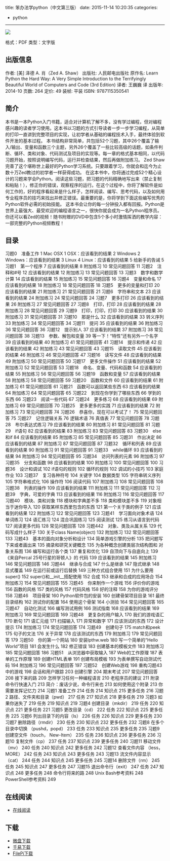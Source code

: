 title: 笨办法学python（中文第三版）
date: 2015-11-14 10:20:35
categories:
  - python
---

![](http://img4.douban.com/lpic/s27836847.jpg)

格式：PDF
类型：文字版

<!--more-->

## 出版信息 ##

作者: [美] 泽德 A. 肖（Zed A. Shaw） 
出版社: 人民邮电出版社
原作名: Learn Python the Hard Way: A Very Simple Introduction to the Terrifyingly Beautiful World of Computers and Code (3rd Edition)
译者: 王巍巍 译 
出版年: 2014-10
页数: 264
定价: 49
装帧: 平装
ISBN: 9787115350541

## 简介 ##

本书是一本Python入门书籍，适合对计算机了解不多，没有学过编程，但对编程感兴趣的读者学习使用。这本书以习题的方式引导读者一步一步学习编程，从简单的打印一直讲到完整项目的实现，让初学者从基础的编程技术入手，最终体验到软件开发的基本过程。
本书结构非常简单，共包括52个习题，其中26个覆盖了输入/输出、变量和函数三个主题，另外26个覆盖了一些比较高级的话题，如条件判断、循环、类和对象、代码测试及项目的实现等。每一章的格式基本相同，以代码习题开始，按照说明编写代码，运行并检查结果，然后再做附加练习。
Zed Shaw完善了这个堪称世上最好的Python学习系统。只要跟着学习，你就会和迄今为止数十万Zed教过的初学者一样获得成功。
在这本书中，你将通过完成52个精心设计的习题来学会Python。阅读这些习题，把习题的代码精确地写出来（禁止复制和粘贴！），修正你的错误，观察程序的运行。在这个过程中，你将了解软件是如何工作的，好的程序看起来是什么样子，怎样阅读、编写、思考代码，以及如何用专业程序员的技巧来找出并修正错误。最重要的是，你将学到下面这些编写优秀的Python软件必需的初始技能。
这本书会让你的每一分钟投入都有回报。Python是世界上最强大、最受欢迎的编程语言之一，很快你就会成为一名Python程序员。
你还可以看Zed的视频！随书附赠的DVD中包含5个多小时激情挥洒的教学内容：一部完整的Python视频教程！

## 目录 ##

习题0　准备工作 1
Mac OSX 1
OSX：应该看到的结果 2
Windows 2
Windows：应该看到的结果 3
Linux 4
Linux：应该看到的结果 5
给新手的告诫 5
习题1　第一个程序 7
应该看到的结果 8
附加练习 10
常见问题回答 11
习题2　注释和#号 12
应该看到的结果 12
附加练习 13
常见问题回答 13
习题3　数字和数学计算 14
应该看到的结果 15
附加练习 15
常见问题回答 16
习题4　变量和命名 17
应该看到的结果 18
附加练习 18
常见问题回答 18
习题5　更多的变量和打印 20
应该看到的结果 21
附加练习 21
常见问题回答 21
习题6　字符串和文本 23
应该看到的结果 24
附加练习 24
常见问题回答 24
习题7　更多打印 26
应该看到的结果 26
附加练习 27
常见问题回答 27
习题8　打印，打印 28
应该看到的结果 28
附加练习 28
常见问题回答 29
习题9　打印，打印，打印 30
应该看到的结果 30
附加练习 31
常见问题回答 31
习题10　那是什么 32
应该看到的结果 33
转义序列 33
附加练习 34
常见问题回答 34
习题11　提问 35
应该看到的结果 36
附加练习 36
常见问题回答 36
习题12　提示别人 37
应该看到的结果 37
附加练习 38
常见问题回答 38
习题13　参数、解包和变量 39
等一下！“特性”还有另外一个名字 39
应该看到的结果 40
附加练习 41
常见问题回答 41
习题14　提示和传递 42
应该看到的结果 42
附加练习 43
常见问题回答 43
习题15　读取文件 45
应该看到的结果 46
附加练习 46
常见问题回答 47
习题16　读写文件 48
应该看到的结果 49
附加练习 50
常见问题回答 50
习题17　更多文件操作 51
应该看到的结果 52
附加练习 52
常见问题回答 53
习题18　命名、变量、代码和函数 54
应该看到的结果 55
附加练习 56
常见问题回答 56
习题19　函数和变量 57
应该看到的结果 58
附加练习 58
常见问题回答 59
习题20　函数和文件 60
应该看到的结果 61
附加练习 61
常见问题回答 61
习题21　函数可以返回某些东西 63
应该看到的结果 64
附加练习 64
常见问题回答 65
习题22　到现在你学到了哪些东西 66
学到的东西 66
习题23　阅读一些代码 67
习题24　更多练习 68
应该看到的结果 69
附加练习 69
常见问题回答 70
习题25　更多更多的实践 71
应该看到的结果 72
附加练习 73
常见问题回答 74
习题26　恭喜你，现在可以考试了！ 75
常见问题回答 75
习题27　记住逻辑关系 76
逻辑术语 76
真值表 77
常见问题回答 78
习题28　布尔表达式练习 79
应该看到的结果 80
附加练习 81
常见问题回答 81
习题29　if语句 82
应该看到的结果 83
附加练习 83
常见问题回答 83
习题30　else和if 84
应该看到的结果 85
附加练习 85
常见问题回答 85
习题31　作出决定 86
应该看到的结果 87
附加练习 87
常见问题回答 87
习题32　循环和列表 89
应该看到的结果 90
附加练习 91
常见问题回答 91
习题33　while循环 93
应该看到的结果 94
附加练习 94
常见问题回答 95
习题34　访问列表的元素 96
附加练习 97
习题35　分支和函数 98
应该看到的结果 100
附加练习 100
常见问题回答 100
习题36　设计和调试 102
if语句的规则 102
循环的规则 102
调试的小技巧 103
家庭作业 103
习题37　复习各种符号 104
关键字 104
数据类型 105
字符串转义序列 105
字符串格式化 106
操作符 106
阅读代码 107
附加练习 108
常见问题回答 108
习题38　列表的操作 109
应该看到的结果 111
附加练习 111
常见问题回答 112
习题39　字典，可爱的字典 113
应该看到的结果 116
附加练习 116
常见问题回答 117
习题40　模块、类和对象 118
模块和字典差不多 118
类和模块差不多 119
对象相当于迷你导入 120
获取某样东西里包含的东西 121
第一个关于类的例子 121
应该看到的结果 122
附加练习 122
常见问题回答 123
习题41　学习面向对象术语 124
单词练习 124
语汇练习 124
混合巩固练习 125
阅读测试 125
练习从语言到代码 127
阅读更多代码 128
常见问题回答 128
习题442　对象、类及从属关系 129
代码写成什么样子 130
关于class Name(object) 132
附加练习 132
常见问题回答 133
习题43　基本的面向对象分析和设计 134
简单游戏引擎的分析 135
把问题写下来或者画出来 135
摘录和研究关键概念 135
为各种概念创建类层次结构图和
对象关系图 136
编写和运行各个类 137
重复和优化 139
自顶向下与自底向上 139
《来自Percal 25号行星的哥顿人》的
代码 139
应该看到的结果 145
附加练习 146
常见问题回答 146
习题44　继承与合成 147
什么是继承 147
隐式继承 148
显式覆盖 149
在运行前或运行后替换 149
三种方式组合使用 151
为什么要用super() 152
super()和__init__搭配使用 152
合成 153
继承和合成的应用场合 154
附加练习 154
常见问题回答 155
习题45　你来制作一个游戏 156
评价你的游戏 156
函数的风格 157
类的风格 157
代码风格 158
好的注释 158
为你的游戏评分 158
习题46　项目骨架 160
Python软件包的安装 160
创建骨架项目目录 161
最终目录结构 162
测试你的配置 164
使用这个骨架 164
小测验 164
常见问题回答 165
习题47　自动化测试 166
编写测试用例 166
测试指南 168
应该看到的结果 169
附加练习 169
常见问题回答 169
习题48　更复杂的用户输入 170
我们的游戏语汇 170
断句 171
语汇元组 171
扫描输入 171
异常和数字 171
应该测试的东西 172
设计提示 174
附加练习 174
常见问题回答 174
习题49　创建句子 175
match和peek 175
句子的文法 176
关于异常 178
应该测试的东西 179
附加练习 179
常见问题回答 179
习题50　你的第一个网站 180
安装lpthw.web 180
写一个简单的“Hello World”项目 181
会发生什么 182
修正错误 183
创建基本的模板文件 183
附加练习 185
常见问题回答 186
习题51　从浏览器中获取输入 187
Web的工作原理 187
表单的工作原理 189
创建HTML表单 191
创建布局模板 193
为表单撰写自动测试代码 194
附加练习 196
常见问题回答 197
习题52　创建Web游戏 198
重构习题43中的游戏 198
会话和用户跟踪 203
创建引擎 204
期末考试 207
常见问题回答 208
接下来的路 209
怎样学习任何一种编程语言 210
老程序员的建议 211
附录 命令行快速入门 213
简介：废话少说，命令行来也 213
如何使用这个附录 213
你需要发挥记忆力 214
习题1 准备工作 214
任务 214
知识点 215
更多任务 216
习题2 路径、文件夹和目录（pwd） 217
任务 217
知识点 218
更多任务 219
习题3 如果你迷失了 219
任务 219
知识点 219
习题4 创建目录（mkdir） 219
任务 220
知识点 221
更多任务 221
习题5 更改目录（cd） 222
任务 222
知识点 225
更多任务 225
习题6 列出目录下的内容（ls） 226
任务 226
知识点 229
更多任务 230
习题7 删除路径（rmdir） 230
任务 230
知识点 232
更多任务 232
习题8 在多个目录中切换
（pushd，popd） 233
任务 233
知识点 235
更多任务 235
习题9 创建空文件（touch，
New-Item） 235
任务 236
知识点 236
更多任务 236
习题10 复制文件（cp） 237
任务 237
知识点 239
更多任务 240
习题11 移动文件（mv） 240
任务 240
知识点 242
更多任务 242
习题12 查看文件内容
（less，MORE） 242
任务 243
知识点 243
更多任务 243
习题13 流文件内容显示（cat） 244
任务 244
知识点 245
更多任务 245
习题14 删除文件（rm） 245
任务 245
知识点 247
更多任务 247
习题15 退出命令行（exit） 247
任务 247
知识点 248
更多任务 248
命令行将来的路 248
Unix Bash参考资料 248
PowerShell参考资料 249

## 在线阅读 ##

+ [在线阅读](http://www.jb51.net/shouce/Pythonbbf/latest/)

## 下载 ##

+ [微盘下载](http://vdisk.weibo.com/s/aADaW4YRFaCyF)
+ [千易下载](http://1000eb.com/1hrxs)
+ [FilePi下载](http://filepi.com/i/35fqRTp)
